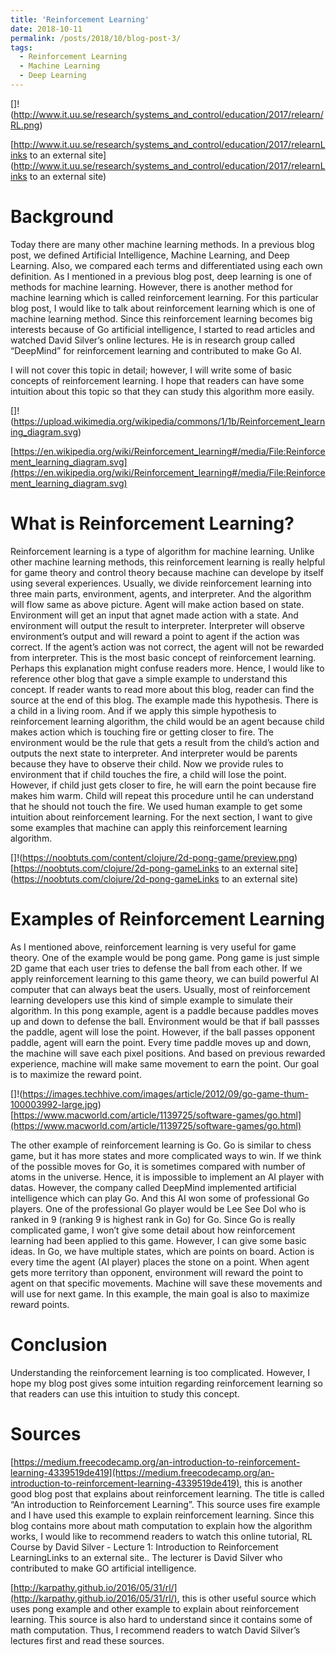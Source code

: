 ```yaml
---
title: 'Reinforcement Learning'
date: 2018-10-11
permalink: /posts/2018/10/blog-post-3/
tags:
  - Reinforcement Learning
  - Machine Learning
  - Deep Learning
---
```


[]!(http://www.it.uu.se/research/systems_and_control/education/2017/relearn/RL.png)

[http://www.it.uu.se/research/systems_and_control/education/2017/relearnLinks to an external site](http://www.it.uu.se/research/systems_and_control/education/2017/relearnLinks to an external site)

Background
======
Today there are many other machine learning methods. In a previous blog post, we defined Artificial Intelligence, Machine Learning, and Deep Learning. Also, we compared each terms and differentiated using each own definition. As I mentioned in a previous blog post, deep learning is one of methods for machine learning. However, there is another method for machine learning which is called reinforcement learning. For this particular blog post, I would like to talk about reinforcement learning which is one of machine learning method. Since this reinforcement learning becomes big interests because of Go artificial intelligence, I started to read articles and watched David Silver’s online lectures. He is in research group called “DeepMind” for reinforcement learning and contributed to make Go AI.

I will not cover this topic in detail; however, I will write some of basic concepts of reinforcement learning. I hope that readers can have some intuition about this topic so that they can study this algorithm more easily.

[]!(https://upload.wikimedia.org/wikipedia/commons/1/1b/Reinforcement_learning_diagram.svg)

[https://en.wikipedia.org/wiki/Reinforcement_learning#/media/File:Reinforcement_learning_diagram.svg](https://en.wikipedia.org/wiki/Reinforcement_learning#/media/File:Reinforcement_learning_diagram.svg)

What is Reinforcement Learning?
======
Reinforcement learning is a type of algorithm for machine learning. Unlike other machine learning methods, this reinforcement learning is really helpful for game theory and control theory because machine can develope by itself using several experiences. Usually, we divide reinforcement learning into three main parts, environment, agents, and interpreter. And the algorithm will flow same as above picture. Agent will make action based on state. Environment will get an input that agnet made action with a state. And environment will output the result to interpreter. Interpreter will observe environment’s output and will reward a point to agent if the action was correct. If the agent’s action was not correct, the agent will not be rewarded from interpreter. This is the most basic concept of reinforcement learning. Perhaps this explanation might confuse readers more. Hence, I would like to reference other blog that gave a simple example to understand this concept. If reader wants to read more about this blog, reader can find the source at the end of this blog. The example made this hypothesis. There is a child in a living room. And if we apply this simple hypothesis to reinforcement learning algorithm, the child would be an agent because child makes action which is touching fire or getting closer to fire. The environment would be the rule that gets a result from the child’s action and outputs the next state to interpreter. And interpreter would be parents because they have to observe their child. Now we provide rules to environment that if child touches the fire, a child will lose the point. However, if child just gets closer to fire, he will earn the point because fire makes him warm. Child will repeat this procedure until he can understand that he should not touch the fire. We used human example to get some intuition about reinforcement learning. For the next section, I want to give some examples that machine can apply this reinforcement learning algorithm.

[]!(https://noobtuts.com/content/clojure/2d-pong-game/preview.png)
[https://noobtuts.com/clojure/2d-pong-gameLinks to an external site](https://noobtuts.com/clojure/2d-pong-gameLinks to an external site)

Examples of Reinforcement Learning
======
As I mentioned above, reinforcement learning is very useful for game theory. One of the example would be pong game. Pong game is just simple 2D game that each user tries to defense the ball from each other. If we apply reinforcement learning to this game theory, we can build powerful AI computer that can always beat the users. Usually, most of reinforcement learning developers use this kind of simple example to simulate their algorithm. In this pong example, agent is a paddle because paddles moves up and down to defense the ball. Environment would be that if ball passses the paddle, agent will lose the point. However, if the ball passes opponent paddle, agent will earn the point. Every time paddle moves up and down, the machine will save each pixel positions. And based on previous rewarded experience, machine will make same movement to earn the point. Our goal is to maximize the reward point.

[]!(https://images.techhive.com/images/article/2012/09/go-game-thum-100003992-large.jpg)
[https://www.macworld.com/article/1139725/software-games/go.html](https://www.macworld.com/article/1139725/software-games/go.html)

The other example of reinforcement learning is Go. Go is similar to chess game, but it has more states and more complicated ways to win. If we think of the possible moves for Go, it is sometimes compared with number of atoms in the universe. Hence, it is impossible to implement an AI player with datas. However, the company called DeepMind implemented artificial intelligence which can play Go. And this AI won some of professional Go players. One of the professional Go player would be Lee See Dol who is ranked in 9 (ranking 9 is highest rank in Go) for Go. Since Go is really complicated game, I won’t give some detail about how reinforcement learning had been applied to this game. However, I can give some basic ideas. In Go, we have multiple states, which are points on board. Action is every time the agent (AI player) places the stone on a point. When agent gets more territory than opponent, environment will reward the point to agent on that specific movements. Machine will save these movements and will use for next game. In this example, the main goal is also to maximize reward points.

Conclusion
======
Understanding the reinforcement learning is too complicated. However, I hope my blog post gives some intuition regarding reinforcement learning so that readers can use this intuition to study this concept.

Sources
======
[https://medium.freecodecamp.org/an-introduction-to-reinforcement-learning-4339519de419](https://medium.freecodecamp.org/an-introduction-to-reinforcement-learning-4339519de419), this is another good blog post that explains about reinforcement learning. The title is called “An introduction to Reinforcement Learning”. This source uses fire example and I have used this example to explain reinforcement learning. Since this blog contains more about math computation to explain how the algorithm works, I would like to recommend readers to watch this online tutorial, RL Course by David Silver - Lecture 1: Introduction to Reinforcement LearningLinks to an external site.. The lecturer is David Silver who contributed to make GO artificial intelligence.

[http://karpathy.github.io/2016/05/31/rl/](http://karpathy.github.io/2016/05/31/rl/), this is other useful source which uses pong example and other example to explain about reinforcement learning. This source is also hard to understand since it contains some of math computation. Thus, I recommend readers to watch David Silver’s lectures first and read these sources.
